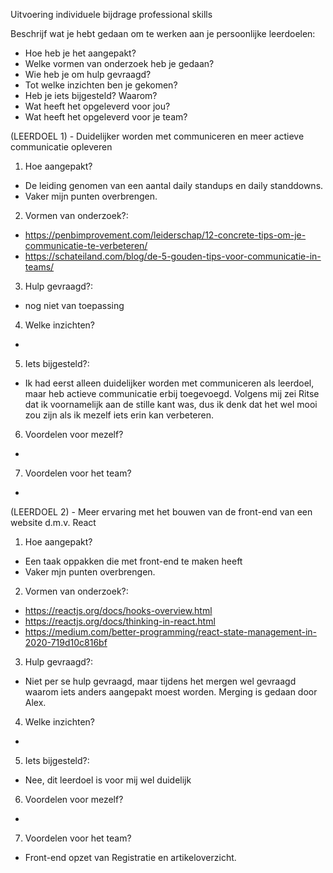 Uitvoering individuele bijdrage professional skills

Beschrijf wat je hebt gedaan om te werken aan je persoonlijke leerdoelen:
- Hoe heb je het aangepakt?
- Welke vormen van onderzoek heb je gedaan?
- Wie heb je om hulp gevraagd?
- Tot welke inzichten ben je gekomen?
- Heb je iets bijgesteld? Waarom?
- Wat heeft het opgeleverd voor jou?
- Wat heeft het opgeleverd voor je team?

(LEERDOEL 1) - Duidelijker worden met communiceren en meer actieve communicatie opleveren
1. Hoe aangepakt?
- De leiding genomen van een aantal daily standups en daily standdowns.
- Vaker mijn punten overbrengen.
2. Vormen van onderzoek?:
- https://penbimprovement.com/leiderschap/12-concrete-tips-om-je-communicatie-te-verbeteren/
- https://schateiland.com/blog/de-5-gouden-tips-voor-communicatie-in-teams/
3. Hulp gevraagd?:
- nog niet van toepassing
4. Welke inzichten?
- 
5. Iets bijgesteld?:
- Ik had eerst alleen duidelijker worden met communiceren als leerdoel, maar heb actieve communicatie erbij toegevoegd. Volgens mij zei Ritse dat ik voornamelijk aan de stille kant was, dus ik denk dat het wel mooi zou zijn als ik mezelf iets erin kan verbeteren.
6. Voordelen voor mezelf?
- 
7. Voordelen voor het team?
-


(LEERDOEL 2) - Meer ervaring met het bouwen van de front-end van een website d.m.v. React

1. Hoe aangepakt?
- Een taak oppakken die met front-end te maken heeft
- Vaker mjn punten overbrengen.
2. Vormen van onderzoek?:
- https://reactjs.org/docs/hooks-overview.html
- https://reactjs.org/docs/thinking-in-react.html
- https://medium.com/better-programming/react-state-management-in-2020-719d10c816bf
3. Hulp gevraagd?:
- Niet per se hulp gevraagd, maar tijdens het mergen wel gevraagd waarom iets anders aangepakt moest worden. Merging is gedaan door Alex.
4. Welke inzichten?
- 
5. Iets bijgesteld?:
- Nee, dit leerdoel is voor mij wel duidelijk
6. Voordelen voor mezelf?
- 
7. Voordelen voor het team?
- Front-end opzet van Registratie en artikeloverzicht.
